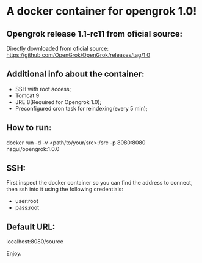 # A docker container for opengrok 1.0!

## Opengrok release 1.1-rc11 from oficial source:
Directly downloaded from oficial source:
https://github.com/OpenGrok/OpenGrok/releases/tag/1.0

## Additional info about the container:
* SSH with root access;
* Tomcat 9
* JRE 8(Required for Opengrok 1.0);
* Preconfigured cron task for reindexing(every 5 min);

## How to run:
docker run -d -v <path/to/your/src>:/src -p 8080:8080 nagui/opengrok:1.0.0

## SSH:
First inspect the docker container so you can find the address to connect, then ssh into it using the following credentials:
* user:root
* pass:root

## Default URL:
localhost:8080/source

Enjoy.
